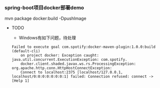 ### spring-boot项目docker部署demo

mvn package docker:build -DpushImage


- TODO
    - Windows有如下问题，待处理
    
    ```aidl
    Failed to execute goal com.spotify:docker-maven-plugin:1.0.0:build (default-cli)
        on project docker: Exception caught: java.util.concurrent.ExecutionException: com.spotify.
        docker.client.shaded.javax.ws.rs.ProcessingException: org.apache.http.conn.HttpHostConnectException:
        Connect to localhost:2375 [localhost/127.0.0.1, localhost/0:0:0:0:0:0:0:1] failed: Connection refused: connect -> [Help 1]
    ```